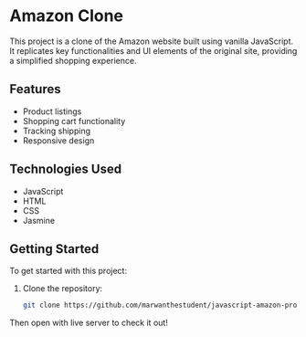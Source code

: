 # Amazon Clone

This project is a clone of the Amazon website built using vanilla JavaScript. It replicates key functionalities and UI elements of the original site, providing a simplified shopping experience.

## Features

- Product listings
- Shopping cart functionality
- Tracking shipping
- Responsive design

## Technologies Used

- JavaScript
- HTML
- CSS
- Jasmine

## Getting Started

To get started with this project:

1. Clone the repository:
   ```bash
   git clone https://github.com/marwanthestudent/javascript-amazon-project.git
  Then open with live server to check it out!
